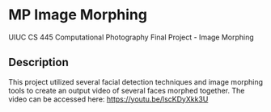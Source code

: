 # MP Image Morphing
UIUC CS 445 Computational Photography Final Project - Image Morphing

## Description
This project utilized several facial detection techniques and image morphing tools to create an output video of several faces morphed together. The video can be accessed here: https://youtu.be/lscKDyXkk3U
